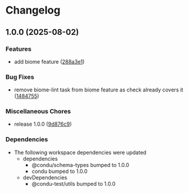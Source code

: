 # Changelog

## 1.0.0 (2025-08-02)


### Features

* add biome feature ([288a3e1](https://github.com/niieani/condu/commit/288a3e153f657f8c6250ec398a6953d4cec8003f))


### Bug Fixes

* remove biome-lint task from biome feature as check already covers it ([1484755](https://github.com/niieani/condu/commit/1484755344a5c5b1a7dd5bac7a1bda608392b497))


### Miscellaneous Chores

* release 1.0.0 ([9d876c9](https://github.com/niieani/condu/commit/9d876c9fba8dbc305ac5be25e6f4fda47d6400b9))


### Dependencies

* The following workspace dependencies were updated
  * dependencies
    * @condu/schema-types bumped to 1.0.0
    * condu bumped to 1.0.0
  * devDependencies
    * @condu-test/utils bumped to 1.0.0
